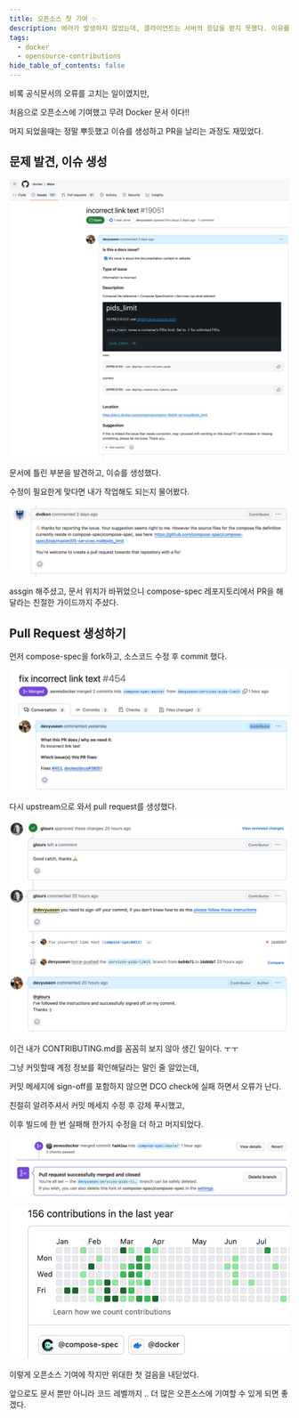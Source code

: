 ```yaml
---
title: 오픈소스 첫 기여 ✨
description: 에러가 발생하지 않았는데, 클라이언트는 서버의 응답을 받지 못했다. 이유를 찾아보자 !
tags:
  - docker
  - opensource-contributions
hide_table_of_contents: false
---
```


비록 공식문서의 오류를 고치는 일이였지만,

처음으로 오픈소스에 기여했고 무려 Docker 문서 이다!!

머지 되었을때는 정말 뿌듯했고 이슈를 생성하고 PR을 날리는 과정도 재밌었다.

<!-- truncate -->

## 문제 발견, 이슈 생성

![](../static/img/post-img/20240205204509.png)

문서에 틀린 부분을 발견하고, 이슈를 생성했다.

수정이 필요한게 맞다면 내가 작업해도 되는지 물어봤다.

![](../static/img/post-img/20240205204536.png)

assgin 해주셨고, 문서 위치가 바뀌었으니 compose-spec 레포지토리에서 PR을 해달라는 친절한 가이드까지 주셨다.

## Pull Request 생성하기

먼저 compose-spec을 fork하고, 소스코드 수정 후 commit 했다.

![](../static/img/post-img/20240205204610.png)

다시 upstream으로 와서 pull request를 생성했다.

![](../static/img/post-img/20240205204624.png)

이건 내가 CONTRIBUTING.md를 꼼꼼히 보지 않아 생긴 일이다. ㅜㅜ

그냥 커밋할때 계정 정보를 확인해달라는 말인 줄 알았는데,

커밋 메세지에 sign-off를 포함하지 않으면 DCO check에 실패 하면서 오류가 난다.

친절히 알려주셔서 커밋 메세지 수정 후 강제 푸시했고,

이후 빌드에 한 번 실패해 한가지 수정을 더 하고 머지되었다.

![](../static/img/post-img/20240205204639.png)

![](../static/img/post-img/20240205204646.png)

이렇게 오픈소스 기여에 작지만 위대한 첫 걸음을 내딛었다.

앞으로도 문서 뿐만 아니라 코드 레벨까지 .. 더 많은 오픈소스에 기여할 수 있게 되면 좋겠다.
